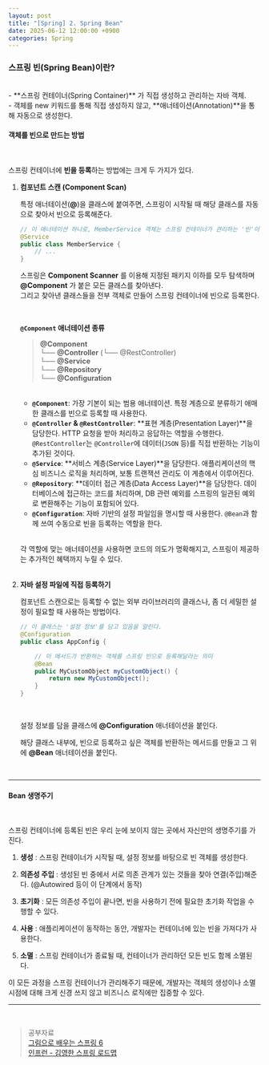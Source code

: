 ```yaml
---
layout: post
title: "[Spring] 2. Spring Bean"
date: 2025-06-12 12:00:00 +0900
categories: Spring
---
```


### **스프링 빈(Spring Bean)이란?**
<br>
- **스프링 컨테이너(Spring Container)** 가 직접 생성하고 관리하는 자바 객체. <br> 
- 객체를 new 키워드를 통해 직접 생성하지 않고, **애너테이션(Annotation)**을 통해 자동으로 생성한다. 

<br>

#### **객체를 빈으로 만드는 방법**

<br>

스프링 컨테이너에 **빈을 등록**하는 방법에는 크게 두 가지가 있다.


1. **컴포넌트 스캔 (Component Scan)** <br>

    특정 애너테이션(**@**)을 클래스에 붙여주면, 스프링이 시작될 때 해당 클래스를 자동으로 찾아서 빈으로 등록해준다. 

    ~~~java
    // 이 애너테이션 하나로, MemberService 객체는 스프링 컨테이너가 관리하는 '빈'이 된다.
    @Service 
    public class MemberService {
        // ...
    }
    ~~~

    스프링은 **Component Scanner** 를 이용해 지정된 패키지 이하를 모두 탐색하며 **@Component** 가 붙은 모든 클래스를 찾아낸다. <br>
    그리고 찾아낸 클래스들을 전부 객체로 만들어 스프링 컨테이너에 빈으로 등록한다. <br>

    <br>

    **`@Component` 애너테이션 종류**

    > **@Component** <br>
    > └── **@Controller** (└── @RestController)<br>
    > └── **@Service**<br>
    > └── **@Repository**<br>
    > └── **@Configuration**<br>

    <br>

    - **`@Component`**: 가장 기본이 되는 범용 애너테이션. 특정 계층으로 분류하기 애매한 클래스를 빈으로 등록할 때 사용한다.
    - **`@Controller` & `@RestController`**: **표현 계층(Presentation Layer)**을 담당한다. HTTP 요청을 받아 처리하고 응답하는 역할을 수행한다. `@RestController`는 `@Controller`에 데이터(`JSON` 등)를 직접 반환하는 기능이 추가된 것이다.
    - **`@Service`**: **서비스 계층(Service Layer)**을 담당한다. 애플리케이션의 핵심 비즈니스 로직을 처리하며, 보통 트랜잭션 관리도 이 계층에서 이루어진다.
    - **`@Repository`**: **데이터 접근 계층(Data Access Layer)**을 담당한다. 데이터베이스에 접근하는 코드를 처리하며, DB 관련 예외를 스프링의 일관된 예외로 변환해주는 기능이 포함되어 있다.
    - **`@Configuration`**: 자바 기반의 설정 파일임을 명시할 때 사용한다. `@Bean`과 함께 쓰여 수동으로 빈을 등록하는 역할을 한다.

    <br>

    각 역할에 맞는 애너테이션을 사용하면 코드의 의도가 명확해지고, 스프링이 제공하는 추가적인 혜택까지 누릴 수 있다.
    <br><br>

2. **자바 설정 파일에 직접 등록하기**<br>

    컴포넌트 스캔으로는 등록할 수 없는 외부 라이브러리의 클래스나, 좀 더 세밀한 설정이 필요할 때 사용하는 방법이다. 

    ~~~java
    // 이 클래스는 '설정 정보'를 담고 있음을 알린다.
    @Configuration
    public class AppConfig {

        // 이 메서드가 반환하는 객체를 스프링 빈으로 등록해달라는 의미
        @Bean
        public MyCustomObject myCustomObject() {
            return new MyCustomObject();
        }
    }
    ~~~

    <br> 

    설정 정보를 담을 클래스에 **@Configuration** 애너테이션을 붙인다.

    해당 클래스 내부에, 빈으로 등록하고 싶은 객체를 반환하는 메서드를 만들고 그 위에 **@Bean** 애너테이션을 붙인다.

<br>

---

#### **Bean 생명주기**

<br>

스프링 컨테이너에 등록된 빈은 우리 눈에 보이지 않는 곳에서 자신만의 생명주기를 가진다.

1. **생성** : 스프링 컨테이너가 시작될 때, 설정 정보를 바탕으로 빈 객체를 생성한다.

2. **의존성 주입** : 생성된 빈 중에서 서로 의존 관계가 있는 것들을 찾아 연결(주입)해준다. (@Autowired 등이 이 단계에서 동작)

3. **초기화** : 모든 의존성 주입이 끝나면, 빈을 사용하기 전에 필요한 초기화 작업을 수행할 수 있다.

4. **사용** : 애플리케이션이 동작하는 동안, 개발자는 컨테이너에 있는 빈을 가져다가 사용한다.

5. **소멸** : 스프링 컨테이너가 종료될 때, 컨테이너가 관리하던 모든 빈도 함께 소멸된다.

이 모든 과정을 스프링 컨테이너가 관리해주기 때문에, 개발자는 객체의 생성이나 소멸 시점에 대해 크게 신경 쓰지 않고 비즈니스 로직에만 집중할 수 있다.


---

<br>

> 공부자료 <br>
> [그림으로 배우는 스프링 6](https://product.kyobobook.co.kr/detail/S000212731809) <br>
> [인프런 - 김영한 스프링 로드맵](https://www.inflearn.com/roadmaps/373)